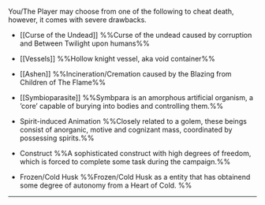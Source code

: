 
You/The Player may choose from one of the following to cheat death, however, it comes with severe drawbacks. 
-   [[Curse of the Undead]]
	%%Curse of the undead caused by corruption and Between Twilight upon humans%%

-   [[Vessels]]
	%%Hollow knight vessel, aka void container%%

-   [[Ashen]]
	%%Incineration/Cremation caused by the Blazing from Children of The Flame%%

-   [[Symbioparasite]]
	%%Symbpara is an amorphous artificial organism, a ’core’ capable of burying into bodies and controlling them.%%

-   Spirit-induced Animation
	%%Closely related to a golem, these beings consist of anorganic, motive and cognizant mass, coordinated by possessing spirits.%%
- Construct
	%%A sophisticated construct with high degrees of freedom, which is forced to complete some task during the campaign.%% 

- Frozen/Cold Husk
	%%Frozen/Cold Husk as a entity that has obtainend some degree of autonomy from a Heart of Cold. %%
***



